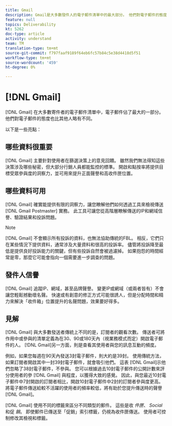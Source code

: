 ```yaml
---
title: Gmail
description: Gmail是大多數發件人的電子郵件清單中的最大部分。 他們對電子郵件的態度也比其他人略有不同。
feature: null
topics: Deliverability
kt: 5262
doc-type: article
activity: understand
team: TM
translation-type: tm+mt
source-git-commit: f797faaf9189f64eb6fc57b84c5e38d4418d5f51
workflow-type: tm+mt
source-wordcount: '459'
ht-degree: 0%

---
```



# [!DNL Gmail]

[!DNL Gmail] 在大多數寄件者的電子郵件清單中，電子郵件佔了最大的一部分。 他們對電子郵件的態度也比其他人略有不同。

以下是一些亮點：

## 哪些資料很重要

[!DNL Gmail] 主要針對使用者在篩選決策上的意見回饋。 雖然我們無法得知這些決策涉及哪些秘密，但大部分行銷人員都能監控的標準。 開啟和點按率將提供目標受眾參與度的洞察力，並可用來提升正面聲譽和高收件匣位置。

## 哪些資料可用

[!DNL Gmail] 確實能提供有限的洞察力，讓您瞭解他們如何透過工具來檢視傳送 [!DNL Gmail Postmaster] 實務。 此工具可讓您從高階層瞭解傳送的IP和網域信譽、驗證結果和投訴問題。

>[!NOTE]
>
>[!DNL Gmail] 不會顯示所有投訴的資料，也無法協助傳統的FBL。 相反，它們只在某些情況下提供資料，通常涉及大量資料和很高的投訴率。 儘管將投訴降至最低是提供良好投訴能力的關鍵，但有些投訴自然會被過濾掉。 如果抱怨的時間經常是零，那麼它可能會指向一個需要進一步調查的問題。

## 發件人信譽

[!DNL Gmail] 追蹤IP、網域，甚至品牌聲譽。 變更IP或網域（或兩者皆有）不會讓您輕鬆撼動壞名聲。 快速或有創意的修正方式可能很誘人，但是分配時間和精力來解決「收件箱」位置提升的名聲問題，效果要好得多。

## 見解

[!DNL Gmail] 與大多數發送者傳統上不同的是，訂閱者的觀看次數。 傳送者可將作用中或參與的清單定義為在30、90或180天內（視業務模式而定）開啟電子郵件的人。 [!DNL Gmail]另一方面，則是查看其使用者與您的訊息互動的頻度。

例如，如果您每週在90天內發送3封電子郵件，則大約是39封。 使用傳統方法，如果訂閱者開啟其中一封39封電子郵件，就會吸引他們。 這表 [!DNL Gmail]示他們忽略了38封電子郵件，不參與。 您可以根據過去10封電子郵件的公開計數來評分使用者的參 [!DNL Gmail] 與程度，以獲得大致的感覺。 因此，與您最近10封電子郵件中7封開啟的訂閱者相比，開啟10封電子郵件中2封的訂閱者參與度更高。 將電子郵件傳送給較不活躍的使用者的頻率較低，將有助於您提升傳送時的聲譽 [!DNL Gmail]。

[!DNL Gmail] 使用不同的標籤來區分不同類型的郵件。 這些是收 *件匣*、 *Social*&#x200B;和促 *銷*。 即使郵件已傳送至「促銷」索引標籤，仍視為收件匣傳送。 使用者可控制修改其檢視和標籤。
